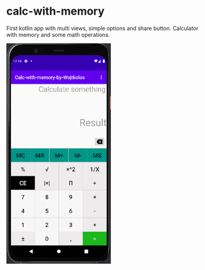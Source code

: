 # calc-with-memory

First kotlin app with multi views, simple options and share button. Calculator with memory and some math operations.

![calc gif](https://github.com/wojtkolos/calc-with-memory/blob/b43f37ed75d9e5aa09b5400cec22b7f0199dba64/app/pic/git-calc.gif?raw=true)
